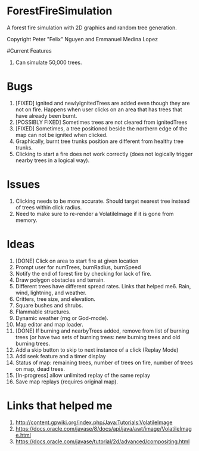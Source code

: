 # ForestFireSimulation
A forest fire simulation with 2D graphics and random tree generation.

Copyright Peter "Felix" Nguyen and Emmanuel Medina Lopez

#Current Features
1. Can simulate 50,000 trees.

# Bugs
1. [FIXED] ignited and newlyIgnitedTrees are added even though they are not on fire. Happens when user clicks on an area that has trees that have already been burnt.
2. [POSSIBLY FIXED] Sometimes trees are not cleared from ignitedTrees
3. [FIXED] Sometimes, a tree positioned beside the northern edge of the map can not be ignited when clicked.
4. Graphically, burnt tree trunks position are different from healthy tree trunks.
5. Clicking to start a fire does not work correctly (does not logically trigger nearby trees in a logical way).

# Issues
1. Clicking needs to be more accurate. Should target nearest tree instead of trees within click radius.
2. Need to make sure to re-render a VolatileImage if it is gone from memory.

# Ideas
1. [DONE] Click on area to start fire at given location
2. Prompt user for numTrees, burnRadius, burnSpeed
3. Notify the end of forest fire by checking for lack of fire.
4. Draw polygon obstacles and terrain.
5. Different trees have different spread rates.
Links that helped me6. Rain, wind, lightning, and weather.
7. Critters, tree size, and elevation.
8. Square bushes and shrubs.
9. Flammable structures.
10. Dynamic weather (rng or God-mode).
11. Map editor and map loader.
12. [DONE] If burning and nearbyTrees added, remove from list of burning trees (or have two sets of burning trees: new burning trees and old burning trees.
13. Add a skip button to skip to next instance of a click (Replay Mode)
14. Add seek feature and a timer display
15. Status of map: remaining trees, number of trees on fire, number of trees on map, dead trees.
15. [In-progress] allow unlimited replay of the same replay
16. Save map replays (requires original map).

# Links that helped me
1. http://content.gpwiki.org/index.php/Java:Tutorials:VolatileImage
2. https://docs.oracle.com/javase/8/docs/api/java/awt/image/VolatileImage.html
3. https://docs.oracle.com/javase/tutorial/2d/advanced/compositing.html
